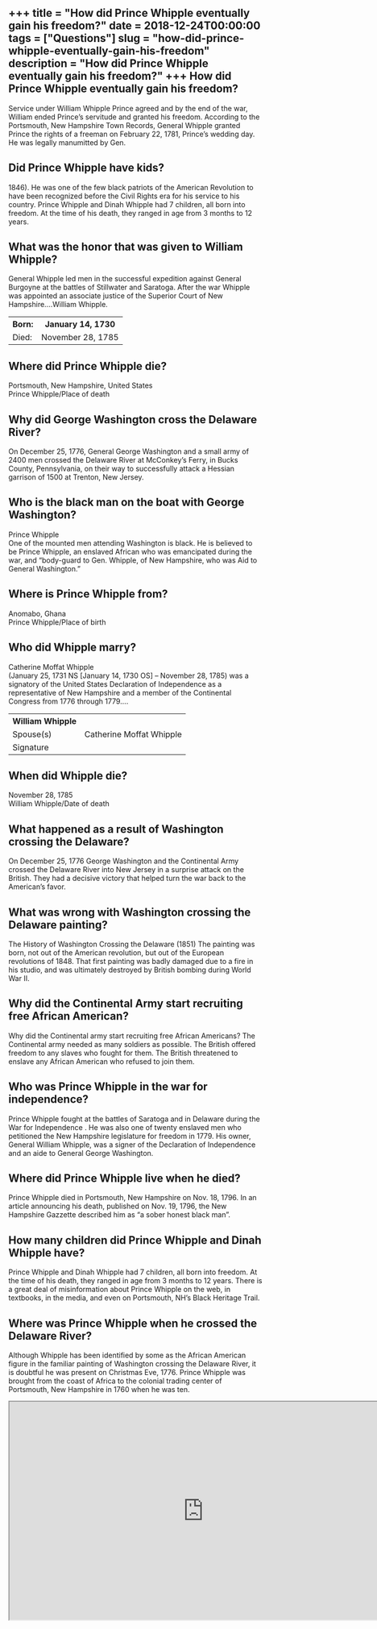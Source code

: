 +++
title = "How did Prince Whipple eventually gain his freedom?"
date = 2018-12-24T00:00:00
tags = ["Questions"]
slug = "how-did-prince-whipple-eventually-gain-his-freedom"
description = "How did Prince Whipple eventually gain his freedom?"
+++
How did Prince Whipple eventually gain his freedom?
---------------------------------------------------

Service under William Whipple Prince agreed and by the end of the war, William ended Prince’s servitude and granted his freedom. According to the Portsmouth, New Hampshire Town Records, General Whipple granted Prince the rights of a freeman on February 22, 1781, Prince’s wedding day. He was legally manumitted by Gen.

Did Prince Whipple have kids?
-----------------------------

1846). He was one of the few black patriots of the American Revolution to have been recognized before the Civil Rights era for his service to his country. Prince Whipple and Dinah Whipple had 7 children, all born into freedom. At the time of his death, they ranged in age from 3 months to 12 years.

What was the honor that was given to William Whipple?
-----------------------------------------------------

General Whipple led men in the successful expedition against General Burgoyne at the battles of Stillwater and Saratoga. After the war Whipple was appointed an associate justice of the Superior Court of New Hampshire….William Whipple.

<table><tr><th>Born:</th><th>January 14, 1730</th></tr><tr><td>Died:</td><td>November 28, 1785</td></tr></table>

Where did Prince Whipple die?
-----------------------------

Portsmouth, New Hampshire, United States  
Prince Whipple/Place of death

Why did George Washington cross the Delaware River?
---------------------------------------------------

On December 25, 1776, General George Washington and a small army of 2400 men crossed the Delaware River at McConkey’s Ferry, in Bucks County, Pennsylvania, on their way to successfully attack a Hessian garrison of 1500 at Trenton, New Jersey.

Who is the black man on the boat with George Washington?
--------------------------------------------------------

Prince Whipple  
One of the mounted men attending Washington is black. He is believed to be Prince Whipple, an enslaved African who was emancipated during the war, and “body-guard to Gen. Whipple, of New Hampshire, who was Aid to General Washington.”

Where is Prince Whipple from?
-----------------------------

Anomabo, Ghana  
Prince Whipple/Place of birth

Who did Whipple marry?
----------------------

Catherine Moffat Whipple  
(January 25, 1731 NS \[January 14, 1730 OS\] – November 28, 1785) was a signatory of the United States Declaration of Independence as a representative of New Hampshire and a member of the Continental Congress from 1776 through 1779….

<table><tr><th>William Whipple</th></tr><tr><td>Spouse(s)</td><td>Catherine Moffat Whipple</td></tr><tr><td>Signature</td><td></td></tr></table>

When did Whipple die?
---------------------

November 28, 1785  
William Whipple/Date of death

What happened as a result of Washington crossing the Delaware?
--------------------------------------------------------------

On December 25, 1776 George Washington and the Continental Army crossed the Delaware River into New Jersey in a surprise attack on the British. They had a decisive victory that helped turn the war back to the American’s favor.

What was wrong with Washington crossing the Delaware painting?
--------------------------------------------------------------

The History of Washington Crossing the Delaware (1851) The painting was born, not out of the American revolution, but out of the European revolutions of 1848. That first painting was badly damaged due to a fire in his studio, and was ultimately destroyed by British bombing during World War II.

Why did the Continental Army start recruiting free African American?
--------------------------------------------------------------------

Why did the Continental army start recruiting free African Americans? The Continental army needed as many soldiers as possible. The British offered freedom to any slaves who fought for them. The British threatened to enslave any African American who refused to join them.

Who was Prince Whipple in the war for independence?
---------------------------------------------------

Prince Whipple fought at the battles of Saratoga and in Delaware during the War for Independence . He was also one of twenty enslaved men who petitioned the New Hampshire legislature for freedom in 1779. His owner, General William Whipple, was a signer of the Declaration of Independence and an aide to General George Washington.

Where did Prince Whipple live when he died?
-------------------------------------------

Prince Whipple died in Portsmouth, New Hampshire on Nov. 18, 1796. In an article announcing his death, published on Nov. 19, 1796, the New Hampshire Gazzette described him as “a sober honest black man”.

How many children did Prince Whipple and Dinah Whipple have?
------------------------------------------------------------

Prince Whipple and Dinah Whipple had 7 children, all born into freedom. At the time of his death, they ranged in age from 3 months to 12 years. There is a great deal of misinformation about Prince Whipple on the web, in textbooks, in the media, and even on Portsmouth, NH’s Black Heritage Trail.

Where was Prince Whipple when he crossed the Delaware River?
------------------------------------------------------------

Although Whipple has been identified by some as the African American figure in the familiar painting of Washington crossing the Delaware River, it is doubtful he was present on Christmas Eve, 1776. Prince Whipple was brought from the coast of Africa to the colonial trading center of Portsmouth, New Hampshire in 1760 when he was ten.

<iframe allow="accelerometer; autoplay; clipboard-write; encrypted-media; gyroscope; picture-in-picture" allowfullscreen="" class="__youtube_prefs__  epyt-is-override  no-lazyload" data-no-lazy="1" data-origheight="433" data-origwidth="770" data-skipgform_ajax_framebjll="" height="433" id="_ytid_41677" loading="lazy" src="https://www.youtube.com/embed/-RjXT-kbnBc?enablejsapi=1&autoplay=0&cc_load_policy=0&cc_lang_pref=&iv_load_policy=1&loop=0&modestbranding=0&rel=1&fs=1&playsinline=0&autohide=2&theme=dark&color=red&controls=1&" title="YouTube player" width="770"></iframe>